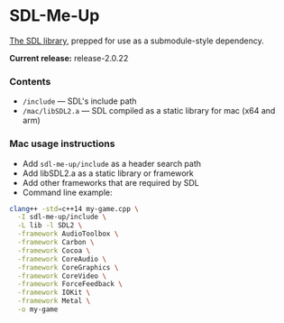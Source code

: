 # SDL-Me-Up

[The SDL library](https://github.com/libsdl-org/SDL), prepped for use as a submodule-style dependency.

**Current release:** release-2.0.22


### Contents

- `/include` — SDL's include path
- `/mac/libSDL2.a` — SDL compiled as a static library for mac (x64 and arm)


### Mac usage instructions

- Add `sdl-me-up/include` as a header search path
- Add libSDL2.a as a static library or framework
- Add other frameworks that are required by SDL
- Command line example:

```bash
clang++ -std=c++14 my-game.cpp \
  -I sdl-me-up/include \
  -L lib -l SDL2 \
  -framework AudioToolbox \
  -framework Carbon \
  -framework Cocoa \
  -framework CoreAudio \
  -framework CoreGraphics \
  -framework CoreVideo \
  -framework ForceFeedback \
  -framework IOKit \
  -framework Metal \
  -o my-game
```
